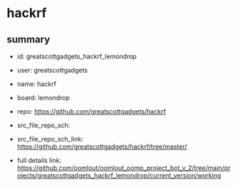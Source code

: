 # hackrf
 
## summary 
* id: greatscottgadgets_hackrf_lemondrop
* user: greatscottgadgets
* name: hackrf
* board: lemondrop
* repo: https://github.com/greatscottgadgets/hackrf



* src_file_repo_sch: 
* src_file_repo_sch_link: https://github.com/greatscottgadgets/hackrf/tree/master/
* full details link: https://github.com/oomlout/oomlout_oomp_project_bot_v_2/tree/main/projects/greatscottgadgets_hackrf_lemondrop/current_version/working  







